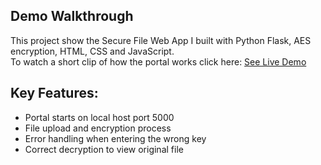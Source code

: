 ## Demo Walkthrough
This project show the Secure File Web App I built with Python Flask, AES encryption, HTML, CSS and JavaScript. <br>
To watch a short clip of how the portal works click here: [See Live Demo](https://bit.ly/47uz1WI)

## Key Features:
- Portal starts on local host port 5000
- File upload and encryption process
- Error handling when entering the wrong key
- Correct decryption to view original file
